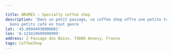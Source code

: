 ```yaml
---

title: BRUMES – Specialty coffee shop
description: 'Dans un petit passage, ce coffee shop offre une petite terrasse et de
  bons petits café en tout genre '
lat: '45.89944930000001'
lon: '6.123419699999999'
address: 2 Passage des Bains, 74000 Annecy, France
tags: CoffeeShop
---
```

